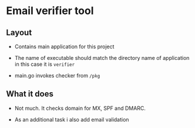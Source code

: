 # Email verifier tool

## Layout

* Contains main application for this project

* The name of executable should match the directory name of application in this case it is `verifier`

* main.go invokes checker from `/pkg`


## What it does

* Not much. It checks domain for MX, SPF and DMARC. 

* As an additional task i also add email validation